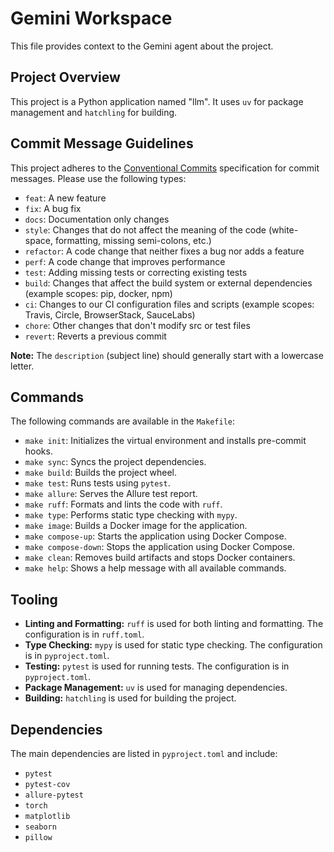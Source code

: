 # Gemini Workspace

This file provides context to the Gemini agent about the project.

## Project Overview

This project is a Python application named "llm". It uses `uv` for package management and `hatchling` for building.

## Commit Message Guidelines

This project adheres to the [Conventional Commits](https://www.conventionalcommits.org/en/v1.0.0/) specification for commit messages. Please use the following types:

*   `feat`: A new feature
*   `fix`: A bug fix
*   `docs`: Documentation only changes
*   `style`: Changes that do not affect the meaning of the code (white-space, formatting, missing semi-colons, etc.)
*   `refactor`: A code change that neither fixes a bug nor adds a feature
*   `perf`: A code change that improves performance
*   `test`: Adding missing tests or correcting existing tests
*   `build`: Changes that affect the build system or external dependencies (example scopes: pip, docker, npm)
*   `ci`: Changes to our CI configuration files and scripts (example scopes: Travis, Circle, BrowserStack, SauceLabs)
*   `chore`: Other changes that don't modify src or test files
*   `revert`: Reverts a previous commit

**Note:** The `description` (subject line) should generally start with a lowercase letter.

## Commands

The following commands are available in the `Makefile`:

*   `make init`: Initializes the virtual environment and installs pre-commit hooks.
*   `make sync`: Syncs the project dependencies.
*   `make build`: Builds the project wheel.
*   `make test`: Runs tests using `pytest`.
*   `make allure`: Serves the Allure test report.
*   `make ruff`: Formats and lints the code with `ruff`.
*   `make type`: Performs static type checking with `mypy`.
*   `make image`: Builds a Docker image for the application.
*   `make compose-up`: Starts the application using Docker Compose.
*   `make compose-down`: Stops the application using Docker Compose.
*   `make clean`: Removes build artifacts and stops Docker containers.
*   `make help`: Shows a help message with all available commands.

## Tooling

*   **Linting and Formatting:** `ruff` is used for both linting and formatting. The configuration is in `ruff.toml`.
*   **Type Checking:** `mypy` is used for static type checking. The configuration is in `pyproject.toml`.
*   **Testing:** `pytest` is used for running tests. The configuration is in `pyproject.toml`.
*   **Package Management:** `uv` is used for managing dependencies.
*   **Building:** `hatchling` is used for building the project.

## Dependencies

The main dependencies are listed in `pyproject.toml` and include:

*   `pytest`
*   `pytest-cov`
*   `allure-pytest`
*   `torch`
*   `matplotlib`
*   `seaborn`
*   `pillow`

